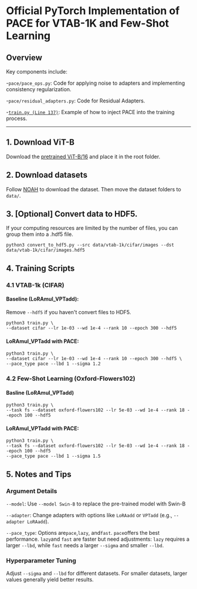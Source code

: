 # Official PyTorch Implementation of PACE for VTAB-1K and Few-Shot Learning

## Overview
Key components include:

-`pace/pace_ops.py`: Code for applying noise to adapters and implementing consistency regularization.

-`pace/residual_adapters.py`: Code for Residual Adapters.

-[`train.py (Line 137)`](https://github.com/MaxwellYaoNi/PACE/blob/56a68b799cc0804fb6e8acfbda07014c45370704/Vision/train.py#L137): Example of how to inject PACE into the training process.

---

## 1. Download ViT-B
Download the [pretrained ViT-B/16](https://storage.googleapis.com/vit_models/imagenet21k/ViT-B_16.npz) and place it in the root folder.

## 2. Download datasets
Follow [NOAH](https://github.com/ZhangYuanhan-AI/NOAH/#data-preparation) to download the dataset. Then move the dataset folders to `data/`.

## 3. [Optional] Convert data to HDF5.
If your computing resources are limited by the number of files, you can group them into a .hdf5 file.
```
python3 convert_to_hdf5.py --src data/vtab-1k/cifar/images --dst data/vtab-1k/cifar/images.hdf5
```
## 4. Training Scripts

### 4.1 VTAB-1k (CIFAR)
#### Baseline (LoRAmul_VPTadd):
Remove `--hdf5` if you haven't convert files to HDF5.
```
python3 train.py \
--dataset cifar --lr 1e-03 --wd 1e-4 --rank 10 --epoch 300 --hdf5
```
#### LoRAmul_VPTadd with PACE:
```
python3 train.py \
--dataset cifar --lr 1e-03 --wd 1e-4 --rank 10 --epoch 300 --hdf5 \
--pace_type pace --lbd 1 --sigma 1.2 
```

### 4.2 Few-Shot Learning (Oxford-Flowers102)
#### Basline (LoRAmul_VPTadd)
```
python3 train.py \
--task fs --dataset oxford-flowers102 --lr 5e-03 --wd 1e-4 --rank 18 --epoch 100 --hdf5
```
#### LoRAmul_VPTadd with PACE:
```
python3 train.py \
--task fs --dataset oxford-flowers102 --lr 5e-03 --wd 1e-4 --rank 18 --epoch 100 --hdf5
--pace_type pace --lbd 1 --sigma 1.5 
```

## 5. Notes and Tips
### Argument Details
`--model`: Use `--model Swin-B` to replace the pre-trained model with Swin-B

`--adapter`: Change adapters with options like `LoRAadd` or `VPTadd` (e.g., `--adapter LoRAadd`).

`--pace_type`: Options are`pace`,`lazy`, and`fast`. `pace`offers the best performance. `lazy`and `fast` are faster but need adjustments: `lazy` requires a larger `--lbd`, while `fast` needs a larger `--sigma` and smaller `--lbd`.
### Hyperparameter Tuning
Adjust `--sigma` and `--lbd` for different datasets. For smaller datasets, larger values generally yield better results.
